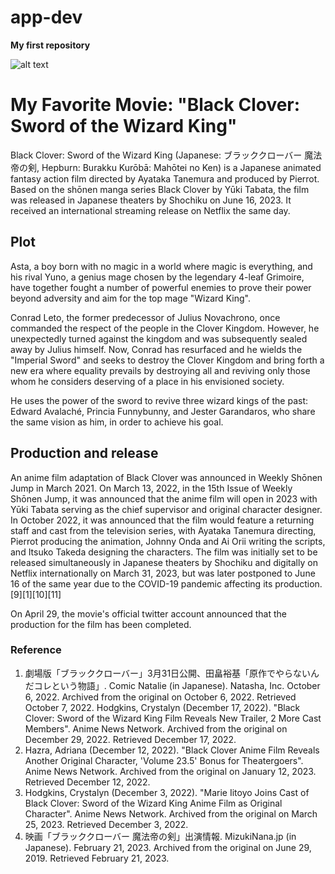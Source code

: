 # app-dev
**My first repository**

![alt text](https://sp-ao.shortpixel.ai/client/q_glossy,ret_img,w_1920/https://doonetflix.com/wp-content/uploads/2020/08/wFhqoEWGyFvM38TKIwbrLR1gs4S.jpg)
# My Favorite Movie: "Black Clover: Sword of the Wizard King"
Black Clover: Sword of the Wizard King (Japanese: ブラッククローバー 魔法帝の剣, Hepburn: Burakku Kurōbā: Mahōtei no Ken) is a Japanese animated fantasy action film directed by Ayataka Tanemura and produced by Pierrot. Based on the shōnen manga series Black Clover by Yūki Tabata, the film was released in Japanese theaters by Shochiku on June 16, 2023. It received an international streaming release on Netflix the same day.

## Plot
Asta, a boy born with no magic in a world where magic is everything, and his rival Yuno, a genius mage chosen by the legendary 4-leaf Grimoire, have together fought a number of powerful enemies to prove their power beyond adversity and aim for the top mage "Wizard King".

Conrad Leto, the former predecessor of Julius Novachrono, once commanded the respect of the people in the Clover Kingdom. However, he unexpectedly turned against the kingdom and was subsequently sealed away by Julius himself. Now, Conrad has resurfaced and he wields the "Imperial Sword" and seeks to destroy the Clover Kingdom and bring forth a new era where equality prevails by destroying all and reviving only those whom he considers deserving of a place in his envisioned society.

He uses the power of the sword to revive three wizard kings of the past: Edward Avalaché, Princia Funnybunny, and Jester Garandaros, who share the same vision as him, in order to achieve his goal.

## Production and release
An anime film adaptation of Black Clover was announced in Weekly Shōnen Jump in March 2021. On March 13, 2022, in the 15th Issue of Weekly Shōnen Jump, it was announced that the anime film will open in 2023 with Yūki Tabata serving as the chief supervisor and original character designer. In October 2022, it was announced that the film would feature a returning staff and cast from the television series, with Ayataka Tanemura directing, Pierrot producing the animation, Johnny Onda and Ai Orii writing the scripts, and Itsuko Takeda designing the characters. The film was initially set to be released simultaneously in Japanese theaters by Shochiku and digitally on Netflix internationally on March 31, 2023, but was later postponed to June 16 of the same year due to the COVID-19 pandemic affecting its production.[9][1][10][11]

On April 29, the movie's official twitter account announced that the production for the film has been completed.

### Reference
1. 劇場版「ブラッククローバー」3月31日公開、田畠裕基「原作でやらないんだコレという物語」. Comic Natalie (in Japanese). Natasha, Inc. October 6, 2022. Archived from the original on October 6, 2022. Retrieved October 7, 2022.
 Hodgkins, Crystalyn (December 17, 2022). "Black Clover: Sword of the Wizard King Film Reveals New Trailer, 2 More Cast Members". Anime News Network. Archived from the original on December 29, 2022. Retrieved December 17, 2022.
2. Hazra, Adriana (December 12, 2022). "Black Clover Anime Film Reveals Another Original Character, 'Volume 23.5' Bonus for Theatergoers". Anime News Network. Archived from the original on January 12, 2023. Retrieved December 12, 2022.
3. Hodgkins, Crystalyn (December 3, 2022). "Marie Iitoyo Joins Cast of Black Clover: Sword of the Wizard King Anime Film as Original Character". Anime News Network. Archived from the original on March 25, 2023. Retrieved December 3, 2022.
4. 映画「ブラッククローバー 魔法帝の剣」出演情報. MizukiNana.jp (in Japanese). February 21, 2023. Archived from the original on June 29, 2019. Retrieved February 21, 2023.
